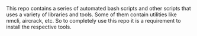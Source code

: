 This repo contains a series of automated bash scripts and other scripts that uses a variety of libraries and tools.
Some of them contain utilities like nmcli, aircrack, etc. So to completely use this repo it is a requirement to install the respective tools.


